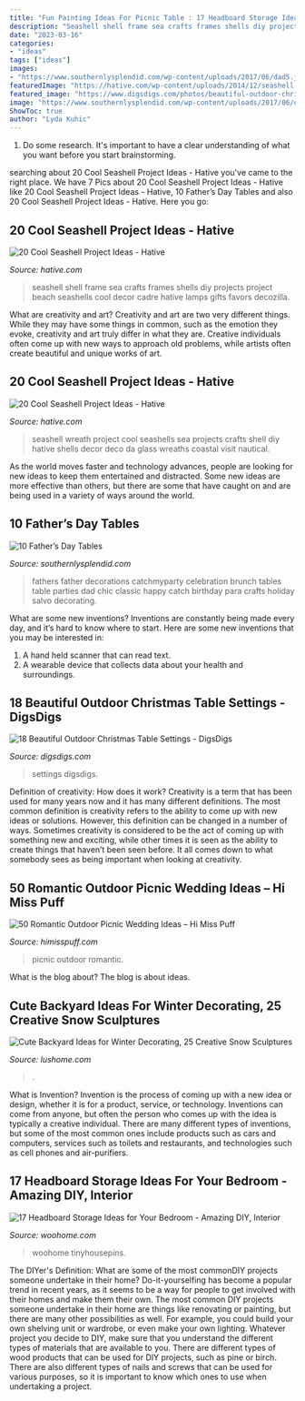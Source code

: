 ```yaml
---
title: "Fun Painting Ideas For Picnic Table : 17 Headboard Storage Ideas For Your Bedroom"
description: "Seashell shell frame sea crafts frames shells diy projects project beach seashells cool decor cadre hative lamps gifts favors decozilla"
date: "2023-03-16"
categories:
- "ideas"
tags: ["ideas"]
images:
- "https://www.southernlysplendid.com/wp-content/uploads/2017/06/dad5.jpg"
featuredImage: "https://hative.com/wp-content/uploads/2014/12/seashell-project-ideas/12-seashell-wreath.jpg"
featured_image: "https://www.digsdigs.com/photos/beautiful-outdoor-christmas-table-settings-17.jpg"
image: "https://www.southernlysplendid.com/wp-content/uploads/2017/06/dad5.jpg"
ShowToc: true
author: "Lyda Kuhic"
---
```



1. Do some research. It's important to have a clear understanding of what you want before you start brainstorming.

	

		
searching about 20 Cool Seashell Project Ideas - Hative you've came to the right place. We have 7 Pics about 20 Cool Seashell Project Ideas - Hative like 20 Cool Seashell Project Ideas - Hative, 10 Father’s Day Tables and also 20 Cool Seashell Project Ideas - Hative. Here you go:
		
    
## 20 Cool Seashell Project Ideas - Hative

<img loading=lazy src="https://hative.com/wp-content/uploads/2014/12/seashell-project-ideas/11-sea-shell-photo-frame.jpg" onerror="this.onerror=null;this.src='https://tse4.mm.bing.net/th?id=OIP.zg4oFNNHPHchdF10OVI2mQHaJ4&amp;pid=15.1';" alt="20 Cool Seashell Project Ideas - Hative">

_Source: hative.com_

>seashell shell frame sea crafts frames shells diy projects project beach seashells cool decor cadre hative lamps gifts favors decozilla. 

	

What are creativity and art?
Creativity and art are two very different things. While they may have some things in common, such as the emotion they evoke, creativity and art truly differ in what they are. Creative individuals often come up with new ways to approach old problems, while artists often create beautiful and unique works of art.

    
## 20 Cool Seashell Project Ideas - Hative

<img loading=lazy src="https://hative.com/wp-content/uploads/2014/12/seashell-project-ideas/12-seashell-wreath.jpg" onerror="this.onerror=null;this.src='https://tse1.mm.bing.net/th?id=OIP.694TVsaKQeKoNOVmPp0llgHaIM&amp;pid=15.1';" alt="20 Cool Seashell Project Ideas - Hative">

_Source: hative.com_

>seashell wreath project cool seashells sea projects crafts shell diy hative shells decor deco da glass wreaths coastal visit nautical. 

	

As the world moves faster and technology advances, people are looking for new ideas to keep them entertained and distracted. Some new ideas are more effective than others, but there are some that have caught on and are being used in a variety of ways around the world.

    
## 10 Father’s Day Tables

<img loading=lazy src="https://www.southernlysplendid.com/wp-content/uploads/2017/06/dad5.jpg" onerror="this.onerror=null;this.src='https://tse1.mm.bing.net/th?id=OIP.J4TcnNjgpOjH6vCGTHaQTgHaJ4&amp;pid=15.1';" alt="10 Father’s Day Tables">

_Source: southernlysplendid.com_

>fathers father decorations catchmyparty celebration brunch tables table parties dad chic classic happy catch birthday para crafts holiday salvo decorating. 

	

What are some new inventions?
Inventions are constantly being made every day, and it’s hard to know where to start. Here are some new inventions that you may be interested in: 
1. A hand held scanner that can read text.
2. A wearable device that collects data about your health and surroundings. 

    
## 18 Beautiful Outdoor Christmas Table Settings - DigsDigs

<img loading=lazy src="https://www.digsdigs.com/photos/beautiful-outdoor-christmas-table-settings-17.jpg" onerror="this.onerror=null;this.src='https://tse1.mm.bing.net/th?id=OIP.WWL26kqvWn4ZPsrMDuBRiwAAAA&amp;pid=15.1';" alt="18 Beautiful Outdoor Christmas Table Settings - DigsDigs">

_Source: digsdigs.com_

>settings digsdigs. 

	

Definition of creativity: How does it work?
Creativity is a term that has been used for many years now and it has many different definitions. The most common definition is creativity refers to the ability to come up with new ideas or solutions. However, this definition can be changed in a number of ways. Sometimes creativity is considered to be the act of coming up with something new and exciting, while other times it is seen as the ability to create things that haven’t been seen before. It all comes down to what somebody sees as being important when looking at creativity.

    
## 50 Romantic Outdoor Picnic Wedding Ideas – Hi Miss Puff

<img loading=lazy src="https://www.himisspuff.com/wp-content/uploads/2017/02/Rustic-Outdoor-Picnic-Wedding-Ideas-21.jpg" onerror="this.onerror=null;this.src='https://tse1.mm.bing.net/th?id=OIP.5OJqxPx-uBx_tFl3GUKHyQHaLH&amp;pid=15.1';" alt="50 Romantic Outdoor Picnic Wedding Ideas – Hi Miss Puff">

_Source: himisspuff.com_

>picnic outdoor romantic. 

	

What is the blog about?
The blog is about ideas.

    
## Cute Backyard Ideas For Winter Decorating, 25 Creative Snow Sculptures

<img loading=lazy src="https://www.lushome.com/wp-content/uploads/2013/01/winter-decorating-backyard-ideas-snow-sculptures-4.jpg" onerror="this.onerror=null;this.src='https://tse4.mm.bing.net/th?id=OIP.ql_EVdQAp9LhHRVYw5dsPgHaLH&amp;pid=15.1';" alt="Cute Backyard Ideas for Winter Decorating, 25 Creative Snow Sculptures">

_Source: lushome.com_

>. 

	

What is Invention?
Invention is the process of coming up with a new idea or design, whether it is for a product, service, or technology. Inventions can come from anyone, but often the person who comes up with the idea is typically a creative individual. There are many different types of inventions, but some of the most common ones include products such as cars and computers, services such as toilets and restaurants, and technologies such as cell phones and air-purifiers.

    
## 17 Headboard Storage Ideas For Your Bedroom - Amazing DIY, Interior

<img loading=lazy src="https://www.woohome.com/wp-content/uploads/2016/01/headboard-storage-idea-woohome-9.jpg" onerror="this.onerror=null;this.src='https://tse2.mm.bing.net/th?id=OIP.-KPsHfODW5p-O6tpZ_Cp1gHaJ2&amp;pid=15.1';" alt="17 Headboard Storage Ideas for Your Bedroom - Amazing DIY, Interior">

_Source: woohome.com_

>woohome tinyhousepins. 

	

The DIYer's Definition: What are some of the most commonDIY projects someone undertake in their home?
Do-it-yourselfing has become a popular trend in recent years, as it seems to be a way for people to get involved with their homes and make them their own. The most common DIY projects someone undertake in their home are things like renovating or painting, but there are many other possibilities as well. For example, you could build your own shelving unit or wardrobe, or even make your own lighting.
Whatever project you decide to DIY, make sure that you understand the different types of materials that are available to you. There are different types of wood products that can be used for DIY projects, such as pine or birch. There are also different types of nails and screws that can be used for various purposes, so it is important to know which ones to use when undertaking a project.

